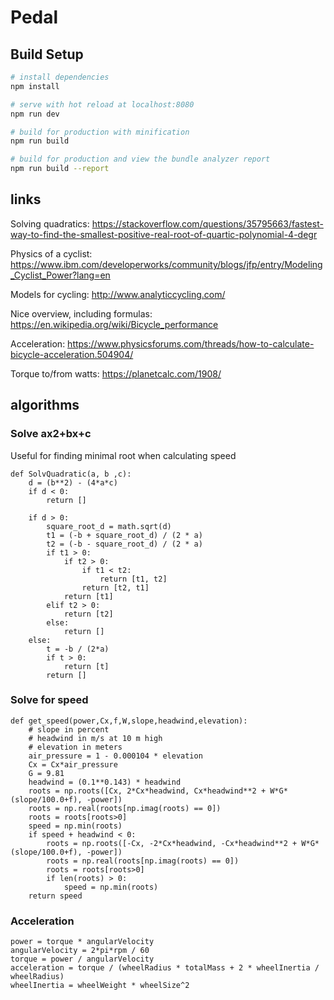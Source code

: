 # Pedal

## Build Setup

``` bash
# install dependencies
npm install

# serve with hot reload at localhost:8080
npm run dev

# build for production with minification
npm run build

# build for production and view the bundle analyzer report
npm run build --report
```

## links
Solving quadratics:
https://stackoverflow.com/questions/35795663/fastest-way-to-find-the-smallest-positive-real-root-of-quartic-polynomial-4-degr

Physics of a cyclist:
https://www.ibm.com/developerworks/community/blogs/jfp/entry/Modeling_Cyclist_Power?lang=en

Models for cycling:
http://www.analyticcycling.com/

Nice overview, including formulas:
https://en.wikipedia.org/wiki/Bicycle_performance

Acceleration:
https://www.physicsforums.com/threads/how-to-calculate-bicycle-acceleration.504904/

Torque to/from watts:
https://planetcalc.com/1908/

## algorithms

### Solve ax2+bx+c
Useful for finding minimal root when calculating speed
```
def SolvQuadratic(a, b ,c):
    d = (b**2) - (4*a*c)
    if d < 0:
        return []

    if d > 0:
        square_root_d = math.sqrt(d)
        t1 = (-b + square_root_d) / (2 * a)
        t2 = (-b - square_root_d) / (2 * a)
        if t1 > 0:
            if t2 > 0:
                if t1 < t2:
                    return [t1, t2]
                return [t2, t1]
            return [t1]
        elif t2 > 0:
            return [t2]
        else:
            return []
    else:
        t = -b / (2*a)
        if t > 0:
            return [t]
        return []
```

### Solve for speed
```
def get_speed(power,Cx,f,W,slope,headwind,elevation):
    # slope in percent
    # headwind in m/s at 10 m high
    # elevation in meters
    air_pressure = 1 - 0.000104 * elevation
    Cx = Cx*air_pressure
    G = 9.81
    headwind = (0.1**0.143) * headwind
    roots = np.roots([Cx, 2*Cx*headwind, Cx*headwind**2 + W*G*(slope/100.0+f), -power])
    roots = np.real(roots[np.imag(roots) == 0])
    roots = roots[roots>0]
    speed = np.min(roots)
    if speed + headwind < 0:
        roots = np.roots([-Cx, -2*Cx*headwind, -Cx*headwind**2 + W*G*(slope/100.0+f), -power])
        roots = np.real(roots[np.imag(roots) == 0])
        roots = roots[roots>0]
        if len(roots) > 0:
            speed = np.min(roots)  
    return speed
```

### Acceleration
```
power = torque * angularVelocity
angularVelocity = 2*pi*rpm / 60
torque = power / angularVelocity
acceleration = torque / (wheelRadius * totalMass + 2 * wheelInertia / wheelRadius)
wheelInertia = wheelWeight * wheelSize^2
```
